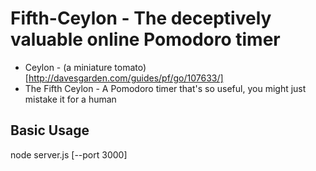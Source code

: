Fifth-Ceylon - The deceptively valuable online Pomodoro timer
===
* Ceylon - (a miniature tomato) [http://davesgarden.com/guides/pf/go/107633/]
* The Fifth Ceylon - A Pomodoro timer that's so useful, you might just mistake it for a human

Basic Usage
---
 node server.js [--port 3000]
